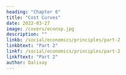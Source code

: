 ```yaml
---
heading: "Chapter 6"
title: "Cost Curves"
date: 2022-03-27
image: /covers/econsp.jpg
description: ""
linkb: /social/economics/principles/part-2
linkbtext: "Part 2"
linkf: /social/economics/principles/part-2
linkftext: "Part 2"
author: Dalisay
---
```



